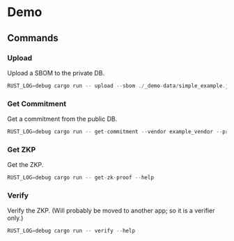 # Demo

## Commands

### Upload

Upload a SBOM to the private DB.

```Rust
RUST_LOG=debug cargo run -- upload --sbom ./_demo-data/simple_example.json --vendor example_vendor --product example_product --version 1.2
```

### Get Commitment

Get a commitment from the public DB.

```Rust
RUST_LOG=debug cargo run -- get-commitment --vendor example_vendor --product example_product --version 1.2
```

### Get ZKP

Get the ZKP.

```Rust
RUST_LOG=debug cargo run -- get-zk-proof --help
```

### Verify

Verify the ZKP.
(Will probably be moved to another app; so it is a verifier only.)

```Rust
RUST_LOG=debug cargo run -- verify --help
```

